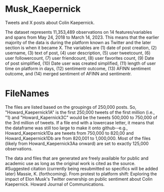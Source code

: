 # Musk_Kaepernick
Tweets and X posts about Colin Kaepernick.

The dataset represents 11,353,489 observations on 14 features/variables and spans from May 24, 2018 to March 14, 2023. This means that the earlier majority of the data is during the platform known as Twitter and the later section is when it became X. 
The variables are (1) date of post creation, (2) username, (3) text of post, (4) user description, (5) user tweetcount, (6) user followercount, (7) user friendcount, (8) user favorites count, (9) Date of post simplified, (10) Date user was created simplified, (11) length of user time on platform in days, (12) sentimentr outcome, (13) AFINN sentiment outcome, and (14) merged sentiment of AFINN and sentimentr.

# FileNames
The files are listed based on the groupings of 250,000 posts. So, "Howard_Kaepernick1A" is the first 250,000 tweets of the first million (i.e., "1) and "Howard_Kapernick3C" would be the tweets 500,000 to 750,000 of the 3rd million of tweets. If a file end with a lowercase letter, it means that the dataframe was still too large to make it onto github--e.g., Howard_Kaepernick1Da are tweets from 750,000 to 820,00 and Howard_Kaepernick1Db are from 820,001 to 1,000,000. Most of the files (likely from Howard_Kaepernick3Aa onward) are set to exactly 125,000 observations. 

The data and files that are generated are freely available for public and academic use as long as the original work is cited as the source. 
#Suggested citation (currently being resubmitted so specifics will be added later)
Massie, K. (forthcoming). From protest to platform shift: Exploring the impact of Elon Musk's Twitter ownership on public sentiment about Colin Kaepernick. Howard Journal of Communications.
